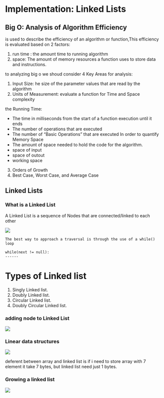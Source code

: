# Implementation: Linked Lists

## Big O: Analysis of Algorithm Efficiency

is used to describe the efficiency of an algorithm or function,This efficiency is evaluated based on 2 factors:
1. run time : the amount time to running algorithm 
2. space: The amount of memory resources a function uses to store data and instructions.

to analyzing big o we shoud consider 4 Key Areas for analysis:
1. Input Size: he size of the parameter values that are read by the algorithm
2. Units of Measurement: evaluate a function for Time and Space complexity

the Running Time:
 - The time in milliseconds from the start of a function execution until it ends
 - The number of operations that are executed
 - The number of “Basic Operations” that are executed
In order to quantify Memory Space
 - The amount of space needed to hold the code for the algorithm.
 - space of input
 - space of outout 
 - working space 



3. Orders of Growth
4. Best Case, Worst Case, and Average Case




## Linked Lists
### What is a Linked List

A Linked List is a sequence of Nodes that are connected/linked to each other

![](https://media.geeksforgeeks.org/wp-content/cdn-uploads/20200922124319/Singly-Linked-List1.png)

`The best way to approach a traversal is through the use of a while() loop`

```
while(next != null):
------
```
# Types of Linked list
1. Singly Linked list.
2. Doubly Linked list.
3. Circular Linked list.
4. Doubly Circular Linked list.

### adding node to  Linked List

![](https://media.geeksforgeeks.org/wp-content/uploads/20200822122044/ibhll.jpg)


### Linear data structures

![](https://techdifferences.com/wp-content/uploads/2018/07/linear-vs-non-linear-data-structure.jpg)


deferent between array and linked list is
if i need to store array with 7 element it take 7 bytes, but linked list need just 1 bytes.

### Growing a linked list

![](https://miro.medium.com/max/1400/1*Jy5tjwrMdtpGl2ceq4f94A.jpeg)